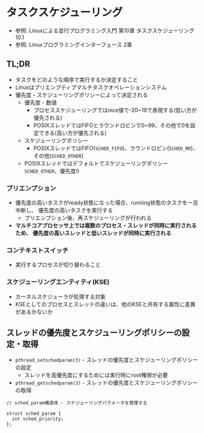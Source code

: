 # タスクスケジューリング
- 参照: Linuxによる並行プログラミング入門 第10章 タスクスケジューリング 10.1
- 参照: Linuxプログラミングインターフェース 2章

## TL;DR
- タスクをどのような順序で実行するか決定すること
- Linuxはプリエンプティブマルチタスクオペレーションシステム
- 優先度・スケジューリングポリシーによって決定される
  - 優先度 - 数値
    - プロセススケジューリングではnice値で-20~19で表現する(低い方が優先される)
    - POSIXスレッドではFIFOとラウンドロビンで0~99、その他で0を設定できる(高い方が優先される)
  - スケジューリングポリシー
    - POSIXスレッドではFIFO(`SCHED_FIFO`)、ラウンドロビン(`SCHED_RR`)、その他(`SCHED_OTHER`)
  - POSIXスレッドではデフォルトでスケジューリングポリシー`SCHED_OTHER`、優先度0

### プリエンプション
- 優先度の高いタスクがready状態になった場合、running状態のタスクを一旦中断し、
  優先度の高いタスクを実行する
  - プリエンプション後、再スケジューリングが行われる
- **マルチコアプロセッサ上では複数のプロセス・スレッドが同時に実行されるため、
  優先度の高いスレッドと低いスレッドが同時に実行される**

### コンテキストスイッチ
- 実行するプロセスが切り替わること

### スケジューリングエンティティ(KSE)
- カーネルスケジューラが処理する対象
- KSEとしてのプロセスとスレッドの違いは、他のKSEと共有する属性に差異があるかないか

## スレッドの優先度とスケジューリングポリシーの設定・取得
- `pthread_setschedparam(3)` - スレッドの優先度とスケジューリングポリシーの設定
  - スレッドを高優先度にするためには実行時にroot権限が必要
- `pthread_getschedparam(3)` - スレッドの優先度とスケジューリングポリシーの取得
```
// sched_param構造体 - スケジューリングパラメータを管理する

struct sched_param {
  int sched_priority;
};
```
